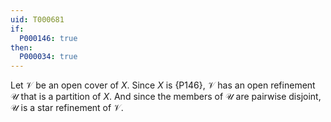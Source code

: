 ```yaml
---
uid: T000681
if:
  P000146: true
then:
  P000034: true
---
```


Let $\mathcal V$ be an open cover of $X$.  Since $X$ is {P146},
$\mathcal V$ has an open refinement $\mathcal U$ that is a partition of $X$.
And since the members of $\mathcal U$ are pairwise disjoint,
$\mathcal U$ is a star refinement of $\mathcal V$.
